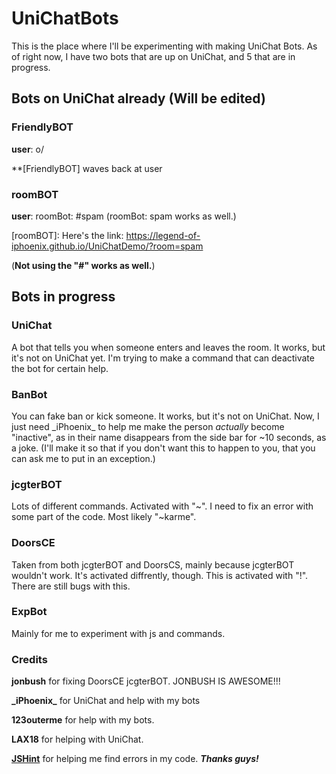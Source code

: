 # UniChatBots
This is the place where I'll be experimenting with making UniChat Bots. As of right now, I have two bots that are up on UniChat, and 5 that are in progress. 

## Bots on UniChat already (Will be edited)

### FriendlyBOT
**user**: o/

**[FriendlyBOT] waves back at user

### roomBOT
**user**: roomBot: #spam  (roomBot: spam works as well.)

[roomBOT]: Here's the link: https://legend-of-iphoenix.github.io/UniChatDemo/?room=spam

(**Not using the "\#\" works as well.**)
## Bots in progress

### UniChat
A bot that tells you when someone enters and leaves the room. It works, but it's not on UniChat yet. I'm trying to make a command that can deactivate the bot for certain help. 

### BanBot
You can fake ban or kick someone. It works, but it's not on UniChat. Now, I just need \_iPhoenix\_ to help me make the person *actually* become "inactive", as in their name disappears from the side bar for ~10 seconds, as a joke. (I'll make it so that if you don't want this to happen to you, that you can ask me to put in an exception.)

### jcgterBOT
Lots of different commands. Activated with "~". I need to fix an error with some part of the code. Most likely "~karme".

### DoorsCE
Taken from both jcgterBOT and DoorsCS, mainly because jcgterBOT wouldn't work. It's activated diffrently, though. This is activated with "!". There are still bugs with this. 

### ExpBot
Mainly for me to experiment with js and commands.

### Credits

**jonbush** for fixing DoorsCE jcgterBOT. JONBUSH IS AWESOME!!! 

**\_iPhoenix\_** for UniChat and help with my bots

**123outerme** for help with my bots.

**LAX18** for helping with UniChat.

**[JSHint](http://jshint.com/)** for helping me find errors in my code.
***Thanks guys!***
